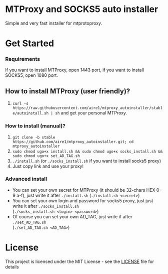 # MTProxy and SOCKS5 auto installer

Simple and very fast installer for mtprotoproxy.

# Get Started

### Requirements

If you want to install MTProxy, open 1443 port, if you want to install SOCKS5, open 1080 port.

## How to install MTProxy (user friendly)?

1. `curl -s https://raw.githubusercontent.com/aire1/mtproxy_autoinstaller/stable/autoinstall.sh | sh` and get your personal MTProxy.       

### How to install (manual)?
1. `git clone -b stable https://github.com/aire1/mtproxy_autoinstaller.git; cd mtproxy_autoinstaller`
2. `sudo chmod ugo+x install.sh && sudo chmod ugo+x socks_install.sh && sudo chmod ugo+x set_AD_TAG.sh`
3. `./install.sh` (or `./socks_install.sh` if you want to install socks5 proxy)
4. Just copy link and use your proxy!

### Advanced install
- You can set your own secret for MTProxy (it should be 32-chars HEX 0-9 a-f), just write it after `./install.sh`
(`./install.sh <secret>`)
- You can set your own login and password for socks5 proxy, just just write it after `./socks_install.sh`          
(`./socks_install.sh <login> <password>`)
- Of course you can set your own AD_TAG, just write if after `./set_AD_TAG.sh`                 
(`./set_AD_TAG.sh <AD_TAG>`)

# License

This project is licensed under the MIT License - see the [LICENSE](LICENSE) file for details

